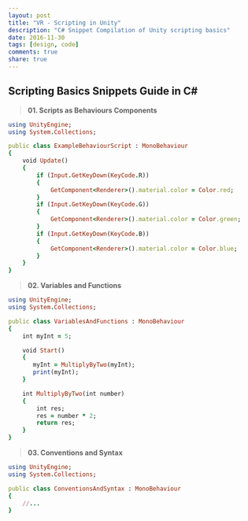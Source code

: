 ```yaml
---
layout: post
title: "VR - Scripting in Unity"
description: "C# Snippet Compilation of Unity scripting basics"
date: 2016-11-30
tags: [design, code]
comments: true
share: true
---
```


## Scripting Basics Snippets Guide in C#

> **01. Scripts as Behaviours Components**

```ruby
using UnityEngine;
using System.Collections;

public class ExampleBehaviourScript : MonoBehaviour
{
    void Update()
    {
        if (Input.GetKeyDown(KeyCode.R))
        {
            GetComponent<Renderer>().material.color = Color.red;
        }
        if (Input.GetKeyDown(KeyCode.G))
        {
            GetComponent<Renderer>().material.color = Color.green;
        }
        if (Input.GetKeyDown(KeyCode.B))
        {
            GetComponent<Renderer>().material.color = Color.blue;
        }
    }
}
```
> **02. Variables and Functions**

```ruby
using UnityEngine;
using System.Collections;

public class VariablesAndFunctions : MonoBehaviour
{
    int myInt = 5;

    void Start()
    {
       myInt = MultiplyByTwo(myInt);
       print(myInt);
    }

    int MultiplyByTwo(int number)
    {
        int res;
        res = number * 2;
        return res;
    }
}
```

> **03. Conventions and Syntax**

```ruby
using UnityEngine;
using System.Collections;

public class ConventionsAndSyntax : MonoBehaviour
{
    //...
}
```